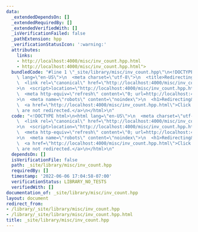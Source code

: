 ```yaml
---
data:
  _extendedDependsOn: []
  _extendedRequiredBy: []
  _extendedVerifiedWith: []
  _isVerificationFailed: false
  _pathExtension: hpp
  _verificationStatusIcon: ':warning:'
  attributes:
    links:
    - http://localhost:4000/misc/inv_count.hpp.html
    - http://localhost:4000/misc/inv_count.hpp.html">
  bundledCode: "#line 1 \"_site/library/misc/inv_count.hpp\"\n<!DOCTYPE html>\n<html\
    \ lang=\"en-US\">\n  <meta charset=\"utf-8\">\n  <title>Redirecting&hellip;</title>\n\
    \  <link rel=\"canonical\" href=\"http://localhost:4000/misc/inv_count.hpp.html\"\
    >\n  <script>location=\"http://localhost:4000/misc/inv_count.hpp.html\"</script>\n\
    \  <meta http-equiv=\"refresh\" content=\"0; url=http://localhost:4000/misc/inv_count.hpp.html\"\
    >\n  <meta name=\"robots\" content=\"noindex\">\n  <h1>Redirecting&hellip;</h1>\n\
    \  <a href=\"http://localhost:4000/misc/inv_count.hpp.html\">Click here if you\
    \ are not redirected.</a>\n</html>\n"
  code: "<!DOCTYPE html>\n<html lang=\"en-US\">\n  <meta charset=\"utf-8\">\n  <title>Redirecting&hellip;</title>\n\
    \  <link rel=\"canonical\" href=\"http://localhost:4000/misc/inv_count.hpp.html\"\
    >\n  <script>location=\"http://localhost:4000/misc/inv_count.hpp.html\"</script>\n\
    \  <meta http-equiv=\"refresh\" content=\"0; url=http://localhost:4000/misc/inv_count.hpp.html\"\
    >\n  <meta name=\"robots\" content=\"noindex\">\n  <h1>Redirecting&hellip;</h1>\n\
    \  <a href=\"http://localhost:4000/misc/inv_count.hpp.html\">Click here if you\
    \ are not redirected.</a>\n</html>\n"
  dependsOn: []
  isVerificationFile: false
  path: _site/library/misc/inv_count.hpp
  requiredBy: []
  timestamp: '2022-06-06 17:04:58-07:00'
  verificationStatus: LIBRARY_NO_TESTS
  verifiedWith: []
documentation_of: _site/library/misc/inv_count.hpp
layout: document
redirect_from:
- /library/_site/library/misc/inv_count.hpp
- /library/_site/library/misc/inv_count.hpp.html
title: _site/library/misc/inv_count.hpp
---
```

